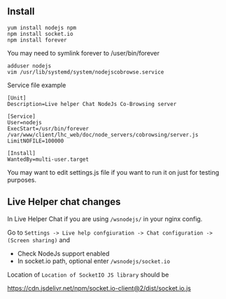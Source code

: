 ## Install

```
yum install nodejs npm
npm install socket.io
npm install forever
```

You may need to symlink forever to /user/bin/forever

```shell script
adduser nodejs
vim /usr/lib/systemd/system/nodejscobrowse.service
```

Service file example

```
[Unit]
Description=Live helper Chat NodeJs Co-Browsing server

[Service]
User=nodejs
ExecStart=/usr/bin/forever /var/www/client/lhc_web/doc/node_servers/cobrowsing/server.js
LimitNOFILE=100000

[Install]
WantedBy=multi-user.target
```

You may want to edit settings.js file if you want to run it on just for testing purposes.

## Live Helper chat changes

In Live Helper Chat if you are using `/wsnodejs/` in your nginx config.

Go to `Settings -> Live help confgiuration -> Chat configuration -> (Screen sharing)` and

* Check NodeJs support enabled
* In socket.io path, optional enter `/wsnodejs/socket.io`

Location of `Location of SocketIO JS library` should be

https://cdn.jsdelivr.net/npm/socket.io-client@2/dist/socket.io.js
